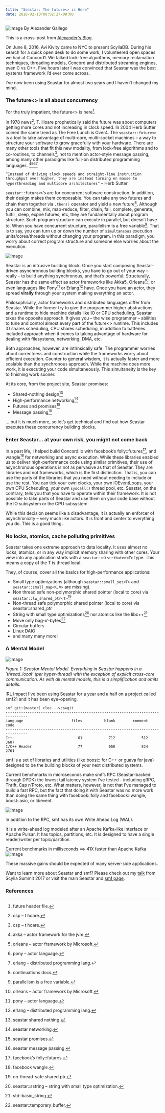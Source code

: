 ```yaml
---
title: "Seastar: The future<> is Here"
date: 2018-02-13T08:02:27-08:00
---
```

![image](/seastar/images/alex-seastar-5.jpg)
By Alexander Gallego

This is a cross-post from [Alexander's Blog](https://www.alexgallego.org/concurrency/smf/2017/12/17/future.html).

On June 8, 2016, Avi Kivity came to NYC to present ScyllaDB. During his search for a quick open desk to do some work, I volunteered open spaces we had at Concord1. We talked lock-free algorithms, memory reclamation techniques, threading models, Concord and distributed streaming engines, even C vs C++. Five hours later I was convinced that Seastar was the best systems framework I’d ever come across.

I’ve now been using Seastar for almost two years and I haven’t changed my mind.

### The future<> is all about concurrency

For the truly impatient, the future<> is here[^2].

In 1978 news[^3], T. Hoare prophetically said the future was about computers getting more cores and not increasing in clock speed. In 2004 Herb Sutter coined the same trend as The Free Lunch is Over4. The ```seastar::future<>``` is a tool to take advantage of multi-core, multi-socket machines – a way to structure your software to grow gracefully with your hardware. There are many other tools that fit this new modality, from lock-free algorithms and to co-routines, to channels[^3], not to mention actor-style message passing, among many other paradigms like full-on distributed programming languages. [^5][^6][^7][^8]

```“Instead of driving clock speeds and straight-line instruction throughput ever higher, they are instead turning en masse to hyperthreading and multicore architectures”``` – Herb Sutter

```seastar::future<>```’s are for concurrent software construction. In addition, their design makes them composable. You can take any two futures and chain them together via ```.then()``` operator and yield a new future[^9]. Although you can combine, mix, map-reduce, filter, chain, fail, complete, generate, fulfill, sleep, expire futures, etc, they are fundamentally about program structure. Such program structure can execute in parallel, but doesn’t have to. When you have concurrent structure, parallelism is a free variable[^10]. That is to say, you can turn up or down the number of ```simultaneous``` execution units/cores/threads without changing your program. In this paradigm, you worry about correct program structure and someone else worries about the execution.

![image](/seastar/images/alex-seastar-1.png)

Seastar is an intrusive building block. Once you start composing Seastar-driven asynchronous building blocks, you have to go out of your way – really – to build anything synchronous, and that’s powerful. Structurally, Seastar has the same effect as actor frameworks like Akka5, Orleans[^6], or even languages like Pony[^7] or Erlang[^8] have. Once you have an actor, they spread **virally** through your system making everything an actor.

Philosophically, actor frameworks and distributed languages differ from Seastar. While the former try to give the programmer higher abstractions and a runtime to hide machine details like IO or CPU scheduling, Seastar takes the opposite approach. It gives you – the wise programmer – abilities to tune and control almost every part of the future<> runtime. This includes IO shares scheduling, CPU shares scheduling, in addition to batteries included approach when it comes to taking advantage of hardware for dealing with filesystems, networking, DMA, etc.

Both approaches, however, are intrinsically safe. The programmer worries about correctness and construction while the frameworks worry about efficient execution. Counter to general wisdom, it is actually faster and more scalable than the synchronous approach. While the machine does more work, it is executing your code simultaneously. This simultaneity is the key to finishing work sooner.

At its core, from the project site, Seastar promises:

* Shared-nothing design[^11]
* High-performance networking[^12]
* Futures and promises[^13]
* Message passing[^14]

… but it is much more, so let’s get technical and find out how Seastar executes these concurrency building blocks.

### Enter Seastar… at your own risk, you might not come back

In a past life, I helped build Concord.io with facebook’s folly::futures[^15], and wangle[^16] for networking and async execution. While these libraries enabled us to deliver high-performance code using similar primitives, their use of asynchronous operations is not as pervasive as that of Seastar. They are libraries and not frameworks, which is the first distinction. That is, you can use the parts of the libraries that you need without needing to include or use the rest. You can tick your own clocks, your own IOEventLoops, your own CPU Scheduling, your own ```syscall()``` thread pool, etc. Seastar, on the contrary, tells you that you have to operate within their framework. It is not possible to take parts of Seastar and use them on your code base without the IO subsystem or the CPU subsystem.

While this decision seems like a disadvantage, it is actually an enforcer of asynchronicity – very much like actors. It is front and center to everything you do. This is a good thing.

### No locks, atomics, cache polluting primitives

Seastar takes one extreme approach to data locality. It uses almost no locks, atomics, or in any way implicit memory sharing with other cores. Your view into any application starts with a ```seastar::distributed<T>``` type. This means a copy of the T is thread local.

They, of course, cover all the basics for high-performance applications:

* Small type optimizations (although ```seastar::small_set<T>``` and ```seastar::small_map<K,V>``` are missing).
* Non thread safe non-polymorphic shared pointer (local to core) via ```seastar::lw_shared_ptr<T>```[^17]
* Non-thread safe polymorphic shared pointer (local to core) via seastar::shared_ptr<T>
* String with small type optimizations[^18] nor atomics like the libc++[^19]
* Move only bag-o’-bytes[^20]
* Circular buffers
* Linux DAIO
* and many many more!

### A Mental Model
![image](/seastar/images/alex-seastar-2.png)

 *Figure 1: Seastar Mental Model. Everything in Seastar happens in a `thread_local’ (per hyper-thread) with the exception of explicit cross-core communication. As with all mental models, this is a simplification and omits details.*

IRL Impact
I’ve been using Seastar for a year and a half on a project called smf21 and it has been eye-opening.

```
smf git:(master) cloc --vcs=git                                                        
--------------------------------------------------------------------------------
Language                      files          blank        comment           code
--------------------------------------------------------------------------------
C++                              61            712            512           3607
C/C++ Header                     77            650            824           2761
```
smf is a set of libraries and utilities (like boost:: for C++ or guava for java) designed to be the building blocks of your next distributed systems.

Current benchmarks in microseconds make smf’s RPC (Seastar-backed through DPDK) the lowest tail latency system I’ve tested – including gRPC, Thrift, Cap n’Proto, etc. What matters, however, is not that I’ve managed to build a fast RPC, but the fact that doing it with Seastar was no more work than doing the same thing with facebook::folly and facebook::wangle, boost::asio, or libevent.

![image](/seastar/images/alex-seastar-3.png)

In addition to the RPC, smf has its own Write Ahead Log (WAL).

It is a write-ahead log modeled after an Apache Kafka-like interface or Apache Pulsar. It has topics, partitions, etc. It is designed to have a single reader/writer per topic/partition.

Current benchmarks in milliseconds ==> 41X faster than Apache Kafka
![image](/seastar/images/alex-seastar-4.png)

These massive gains should be expected of many server-side applications.

Want to learn more about Seastar and smf? Please check out my [talk](https://www.scylladb.com/tech-talk/smf-fastest-rpc-west-scylla-summit-2017/) from Scylla Summit 2017 or visit the main Seastar and [smf page](https://github.com/senior7515/smf).

### References 

[^1]: concord – my previous startup.
[^2]: future header file.
[^3]: csp – t hoare.
[^4]: herb sutter – free lunch is over.
[^5]: akka – actor framework for the jvm.
[^6]: orleans – actor framework by Microsoft.
[^7]: pony – actor language.
[^8]: erlang – distributed programming lang.
[^9]: continuations docs.
[^10]: parallelism is a free variable.
[^11]: seastar shared nothing.
[^12]: seastar networking.
[^13]: seastar promises.
[^14]: seastar message passing.
[^15]: facebook’s folly::futures.
[^16]: facebook wangle.
[^17]: on-thread-safe shared ptr.
[^18]: seastar::sstring – string with small type optimization.
[^19]: std::basic_string.
[^20]: seastar::temporary_buffer.
[^21]: smf – the fastest RPC in the west.



